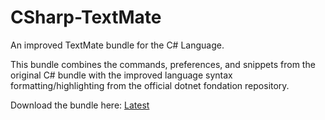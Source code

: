# CSharp-TextMate
An improved TextMate bundle for the C# Language. 

This bundle combines the commands, preferences, and snippets from the original C# bundle with the improved language syntax formatting/highlighting from the official dotnet fondation repository.

Download the bundle here: [Latest](https://github.com/stanger/CSharp-TextMate/raw/main/dist/CSharp.tmbundle.zip) 

